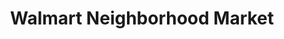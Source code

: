 ---
title: "Walmart Neighborhood Market"
url: /blue-springs/walmart-neighborhood-market/
shop: supermarket
---